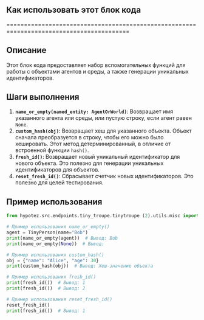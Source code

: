## Как использовать этот блок кода
=========================================================================================

Описание
-------------------------
Этот блок кода предоставляет набор вспомогательных функций для работы с объектами агентов и среды, а также генерации уникальных идентификаторов.

Шаги выполнения
-------------------------
1. **`name_or_empty(named_entity: AgentOrWorld)`**: Возвращает имя указанного агента или среды, или пустую строку, если агент равен `None`.
2. **`custom_hash(obj)`**: Возвращает хеш для указанного объекта. Объект сначала преобразуется в строку, чтобы его можно было хешировать. Этот метод детерминированный, в отличие от встроенной функции `hash()`.
3. **`fresh_id()`**: Возвращает новый уникальный идентификатор для нового объекта. Это полезно для генерации уникальных идентификаторов для объектов.
4. **`reset_fresh_id()`**: Сбрасывает счетчик новых идентификаторов. Это полезно для целей тестирования.

Пример использования
-------------------------

```python
from hypotez.src.endpoints.tiny_troupe.tinytroupe (2).utils.misc import name_or_empty, custom_hash, fresh_id, reset_fresh_id

# Пример использования name_or_empty()
agent = TinyPerson(name="Bob")
print(name_or_empty(agent))  # Вывод: Bob
print(name_or_empty(None))  # Вывод: 

# Пример использования custom_hash()
obj = {"name": "Alice", "age": 30}
print(custom_hash(obj))  # Вывод: Хеш-значение объекта

# Пример использования fresh_id()
print(fresh_id())  # Вывод: 1
print(fresh_id())  # Вывод: 2

# Пример использования reset_fresh_id()
reset_fresh_id()
print(fresh_id())  # Вывод: 1
```